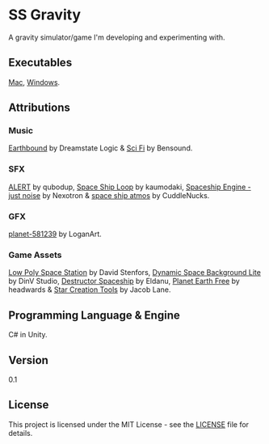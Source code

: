 # SS Gravity
A gravity simulator/game I'm developing and experimenting with.

## Executables
[Mac](https://github.com/tomskarning/ss-gravity/releases/download/0.1/Mac.zip), [Windows](https://github.com/tomskarning/ss-gravity/releases/download/0.1/Windows.zip).


## Attributions

### Music
[Earthbound](http://www.dreamstatelogic.com/downloads.html) by Dreamstate Logic &
[Sci Fi](https://www.bensound.com/royalty-free-music/track/sci-fi) by Bensound.

### SFX
[ALERT](https://freesound.org/people/qubodup/sounds/182724/) by qubodup,
[Space Ship Loop](https://freesound.org/people/kaumodaki/sounds/245773/) by kaumodaki,
[Spaceship Engine - just noise](https://freesound.org/people/Nexotron/sounds/371282/) by Nexotron &
[space ship atmos](https://freesound.org/people/CuddleNucks/sounds/424415/) by CuddleNucks.

### GFX
[planet-581239](https://pixabay.com/illustrations/planet-moon-orbit-solar-system-581239/) by LoganArt.

### Game Assets
[Low Poly Space Station](https://assetstore.unity.com/packages/3d/environments/sci-fi/low-poly-space-station-63555) by David Stenfors,
[Dynamic Space Background Lite](https://assetstore.unity.com/packages/2d/textures-materials/dynamic-space-background-lite-104606) by DinV Studio,
[Destructor Spaceship](https://assetstore.unity.com/packages/3d/vehicles/space/destructor-spaceship-3229) by Eldanu,
[Planet Earth Free](https://assetstore.unity.com/packages/3d/environments/sci-fi/planet-earth-free-23399) by headwards &
[Star Creation Tools](https://assetstore.unity.com/packages/2d/textures-materials/star-creation-tools-80595) by Jacob Lane.

## Programming Language & Engine
C# in Unity.

## Version
0.1

## License

This project is licensed under the MIT License - see the [LICENSE](LICENSE) file for details.

